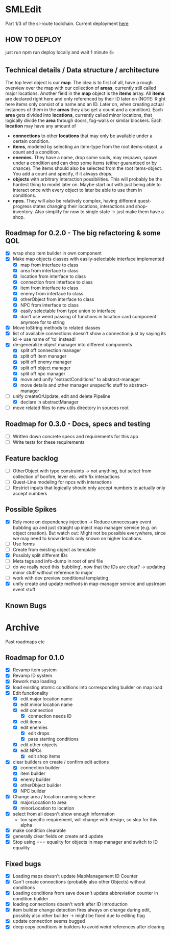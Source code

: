 # SMLEdit
Part 1/3 of the sl-route toolchain. Current deployment [here](https://0815sailsman.github.io/sml-edit/)

## HOW TO DEPLOY
just run
  npm run deploy
locally and wait 1 minute :thumbsup:

## Technical details / Data structure / architecture
The top level object is our **map**.
The idea is to first of all, have a rough overview over the map with our collection of **areas**, currently still called major locations.
Another field in the **map** object is the **items** array. All **items** are declared right here and only referenced by their ID later on
(NOTE: Right here items only consist of a name and an ID. Later on, when creating actual instances of them in the **areas** they also get a count and a condition).
Each **area** gets divided into **locations**, currently called minor locations, that logically divide the **area** through doors, fog-walls or similar blockers.
Each **location** may have any amount of
 - **connections** to other **locations** that may only be available under a certain condition.
 - **items**, modeled by selecting an item-type from the root items-object, a count and a condition.
 - **enemies**. They have a name, drop some souls, may respawn, spawn under a condition and can drop some items (either guaranteed or by chance). The items should also be selected from the root items-object. You add a count and specify, if it always drops.
 - **objects** with arbitrary interaction possibilities. This will probably be the hardest thing to model later on. Maybe start out with just being able to interact once with every object to later be able to use them in conditions.
 - **npcs**. They will also be relatively complex, having different quest-progress states changing their locations, interactions and shop-inventory. Also simplify for now to single state -> just make them have a shop.

## Roadmap for 0.2.0 - The big refactoring & some QOL
- [x] wrap shop item builder in own component
- [x] Make map objects classes with easily-selectable interface implemented
  - [x] map from interface to class
  - [x] area from interface to class
  - [x] location from interface to class
  - [x] connection from interface to class
  - [x] item from interface to class
  - [x] enemy from interface to class
  - [x] otherObject from interface to class
  - [x] NPC from interface to class
  - [x] easily selectable from type union to interface
  - [x] don't use weird passing of functions in location card component anymore for to string
- [x] Move toString methods to related classes
- [x] list of available connections doesn't show a connection just by saying its id => use name of 'to' instead!
- [x] de-generalize object manager into different components
  - [x] split off connection manager
  - [x] split off item manager
  - [x] split off enemy manager
  - [x] split off object manager
  - [x] split off npc manager
  - [x] move and unify "extractConditions" to abstract-manager
  - [x] move details and other manager unspecific stuff to abstract-manager
- [ ] unify createOrUpdate, edit and delete Pipeline
  - [x] declare in abstractManager
- [ ] move related files to new utils directory in sources root

## Roadmap for 0.3.0 - Docs, specs and testing
- [ ] Written down concrete specs and requirements for this app
- [ ] Write tests for these requirements

## Feature backlog
- [ ] OtherObject with type constraints -> not anything, but select from collection of bonfire, lever etc. with fix interactions
- [ ] Quest-Line modeling for npcs with interactions
- [ ] Restrict inputs that logically should only accept numbers to actually only accept numbers

## Possible Spikes
- [x] Rely more on dependency injection -> Reduce unnecessary event bubbling up and just straight up inject map manager service (e.g. on object creation). But watch out: Might not be possible everywhere, since we may need to know details only known on higher locations.
- [ ] Use forms
- [ ] Create from existing object as template
- [x] Possibly split different IDs
- [ ] Meta tags and info-dump in root of sml file
- [ ] do we really need this 'bubbling', now that the IDs are clear? -> updating minor stuff without reference to major
- [ ] work with dev preview conditional templating
- [x] unify create and update methods in map-manager service and upstream event stuff

## Known Bugs


# Archive
Past roadmaps etc

## Roadmap for 0.1.0
- [x] Revamp item system
- [x] Revamp ID system
- [x] Rework map loading
- [x] load existing atomic conditions into corresponding builder on map load
- [x] Edit functionality
  - [x] edit major location name
  - [x] edit minor location name
  - [x] edit connection
    - [x] connection needs ID
  - [x] edit items
  - [x] edit enemies
    - [x] edit drops
    - [x] pass starting conditions
  - [x] edit other objects
  - [x] edit NPCs
    - [x] edit shop items
- [x] clear builders on create / confirm edit actions
  - [x] connection builder
  - [x] item builder
  - [x] enemy builder
  - [x] otherObject builder
  - [x] NPC builder
- [x] Change area / location naming scheme
  - [x] majorLocation to area
  - [x] minorLocation to location
- [x] select from all doesn't show enough information
  - too specific requirement, will change with design, so skip for this alpha
- [x] make condition clearable
- [x] generally clear fields on create and update
- [x] Stop using === equality for objects in map manager and switch to ID equality

## Fixed bugs
- [x] Loading maps doesn't update MapManagement ID Counter
- [x] Can't create connections (probably also other Objects) without conditions
- [x] Loading conditions from save doesn't  update abbreviation counter in condition builder
- [x] loading connections doesn't work after ID introduction
- [x] item builder change detection fires always on change during edit, possibly also other builder -> might be fixed due to editing flag
- [x] update connection seems bugged
- [x] deep copy condtions in builders to avoid weird references after clearing
